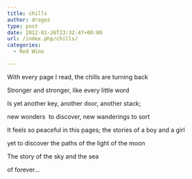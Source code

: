 ```yaml
---
title: chills
author: dragos
type: post
date: 2012-01-26T23:32:47+00:00
url: /index.php/chills/
categories:
  - Red Wine

---
```

With every page I read, the chills are turning back
  
Stronger and stronger, like every little word
  
Is yet another key, another door, another stack;
  
new wonders  to discover, new wanderings to sort

It feels so peaceful in this pages; the stories of a boy and a girl
  
yet to discover the paths of the light of the moon
  
The story of the sky and the sea
  
of forever&#8230;